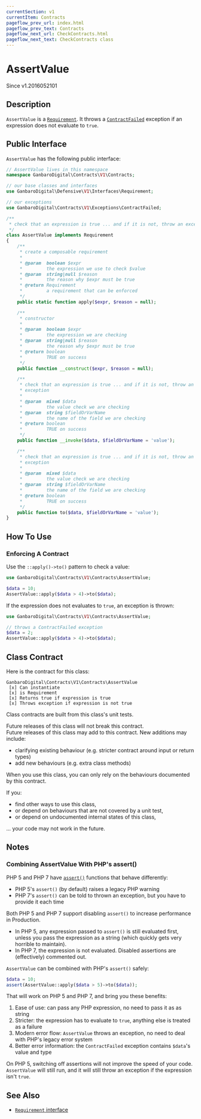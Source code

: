 ```yaml
---
currentSection: v1
currentItem: Contracts
pageflow_prev_url: index.html
pageflow_prev_text: Contracts
pageflow_next_url: CheckContracts.html
pageflow_next_text: CheckContracts class
---
```


# AssertValue

<div class="callout info">
Since v1.2016052101
</div>

## Description

`AssertValue` is a [`Requirement`](http://ganbarodigital.github.io/php-mv-defensive/V1/Interfaces/Requirement.html). It throws a [`ContractFailed`](../Exceptions/ContractFailed.html) exception if an expression does not evaluate to `true`.

## Public Interface

`AssertValue` has the following public interface:

```php
// AssertValue lives in this namespace
namespace GanbaroDigital\Contracts\V1\Contracts;

// our base classes and interfaces
use GanbaroDigital\Defensive\V1\Interfaces\Requirement;

// our exceptions
use GanbaroDigital\Contracts\V1\Exceptions\ContractFailed;

/**
 * check that an expression is true ... and if it is not, throw an exception
 */
class AssertValue implements Requirement
{
    /**
     * create a composable requirement
     *
     * @param  boolean $expr
     *         the expression we use to check $value
     * @param  string|null $reason
     *         the reason why $expr must be true
     * @return Requirement
     *         a requirement that can be enforced
     */
    public static function apply($expr, $reason = null);

    /**
     * constructor
     *
     * @param  boolean $expr
     *         the expression we are checking
     * @param  string|null $reason
     *         the reason why $expr must be true
     * @return boolean
     *         TRUE on success
     */
    public function __construct($expr, $reason = null);

    /**
     * check that an expression is true ... and if it is not, throw an
     * exception
     *
     * @param  mixed $data
     *         the value check we are checking
     * @param  string $fieldOrVarName
     *         the name of the field we are checking
     * @return boolean
     *         TRUE on success
     */
    public function __invoke($data, $fieldOrVarName = 'value');

    /**
     * check that an expression is true ... and if it is not, throw an
     * exception
     *
     * @param  mixed $data
     *         the value check we are checking
     * @param  string $fieldOrVarName
     *         the name of the field we are checking
     * @return boolean
     *         TRUE on success
     */
    public function to($data, $fieldOrVarName = 'value');
}
```

## How To Use

### Enforcing A Contract

Use the `::apply()->to()` pattern to check a value:

```php
use GanbaroDigital\Contracts\V1\Contracts\AssertValue;

$data = 10;
AssertValue::apply($data > 4)->to($data);
```

If the expression does not evaluates to `true`, an exception is thrown:

```php
use GanbaroDigital\Contracts\V1\Contracts\AssertValue;

// throws a ContractFailed exception
$data = 2;
AssertValue::apply($data > 4)->to($data);
```

## Class Contract

Here is the contract for this class:

    GanbaroDigital\Contracts\V1\Contracts\AssertValue
     [x] Can instantiate
     [x] is Requirement
     [x] Returns true if expression is true
     [x] Throws exception if expression is not true

Class contracts are built from this class's unit tests.

<div class="callout success">
Future releases of this class will not break this contract.
</div>

<div class="callout info" markdown="1">
Future releases of this class may add to this contract. New additions may include:

* clarifying existing behaviour (e.g. stricter contract around input or return types)
* add new behaviours (e.g. extra class methods)
</div>

<div class="callout warning" markdown="1">
When you use this class, you can only rely on the behaviours documented by this contract.

If you:

* find other ways to use this class,
* or depend on behaviours that are not covered by a unit test,
* or depend on undocumented internal states of this class,

... your code may not work in the future.
</div>

## Notes

### Combining AssertValue With PHP's assert()

PHP 5 and PHP 7 have [`assert()`](http://php.net/manual/en/function.assert.php) functions that behave differently:

* PHP 5's `assert()` (by default) raises a legacy PHP warning
* PHP 7's `assert()` can be told to thrown an exception, but you have to provide it each time

Both PHP 5 and PHP 7 support disabling `assert()` to increase performance in Production.

* In PHP 5, any expression passed to `assert()` is still evaluated first, unless you pass the expression as a string (which quickly gets very horrible to maintain).
* In PHP 7, the expression is not evaluated. Disabled assertions are (effectively) commented out.

`AssertValue` can be combined with PHP's `assert()` safely:

```php
$data = 10;
assert(AssertValue::apply($data > 5)->to($data));
```

That will work on PHP 5 and PHP 7, and bring you these benefits:

1. Ease of use: can pass any PHP expression, no need to pass it as as string
2. Stricter: the expression has to evaluate to `true`, anything else is treated as a failure
3. Modern error flow: `AssertValue` throws an exception, no need to deal with PHP's legacy error system
4. Better error information: the `ContractFailed` exception contains `$data`'s value and type

On PHP 5, switching off assertions will not improve the speed of your code. `AssertValue` will still run, and it will still throw an exception if the expression isn't `true`.

## See Also

* [`Requirement` interface](http://ganbarodigital.github.io/php-mv-defensive/V1/Interfaces/Requirement.html)
